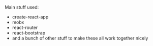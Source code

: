 Main stuff used:

- create-react-app
- mobx
- react-router
- react-bootstrap
- and a bunch of other stuff to make these all work together nicely
